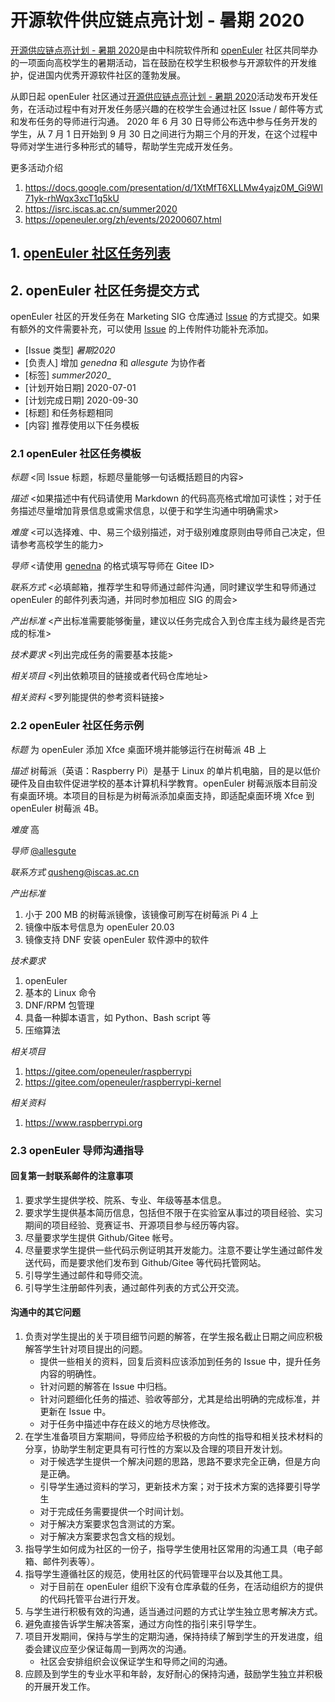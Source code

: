 # 开源软件供应链点亮计划 - 暑期 2020 

[开源供应链点亮计划 - 暑期 2020](https://isrc.iscas.ac.cn/summer2020)是由中科院软件所和 [openEuler](https://openeuler.org) 社区共同举办的一项面向高校学生的暑期活动，旨在鼓励在校学生积极参与开源软件的开发维护，促进国内优秀开源软件社区的蓬勃发展。

从即日起 openEuler 社区通过[开源供应链点亮计划 - 暑期 2020](https://isrc.iscas.ac.cn/summer2020)活动发布开发任务，在活动过程中有对开发任务感兴趣的在校学生会通过社区 Issue / 邮件等方式和发布任务的导师进行沟通。 2020 年 6 月 30 日导师公布选中参与任务开发的学生，从 7 月 1 日开始到 9 月 30 日之间进行为期三个月的开发，在这个过程中导师对学生进行多种形式的辅导，帮助学生完成开发任务。

更多活动介绍
1. https://docs.google.com/presentation/d/1XtMfT6XLLMw4yajz0M_Gi9WI71yk-rhWqx3xcT1q5kU
2. https://isrc.iscas.ac.cn/summer2020
3. https://openeuler.org/zh/events/20200607.html

## 1. [openEuler 社区任务列表](tasks.md)


## 2. openEuler 社区任务提交方式

openEuler 社区的开发任务在 Marketing SIG 仓库通过 [Issue](https://gitee.com/openeuler/marketing/issues) 的方式提交。如果有额外的文件需要补充，可以使用 [Issue](https://gitee.com/openeuler/marketing/issues) 的上传附件功能补充添加。

- [Issue 类型] _暑期2020_
- [负责人] 增加 _genedna_ 和 _allesgute_ 为协作者
- [标签] _summer2020__
- [计划开始日期] 2020-07-01
- [计划完成日期] 2020-09-30
- [标题] 和任务标题相同
- [内容] 推荐使用以下任务模板

### 2.1 openEuler 社区任务模板

_标题_ <同 Issue 标题，标题尽量能够一句话概括题目的内容>

_描述_ <如果描述中有代码请使用 Markdown 的代码高亮格式增加可读性；对于任务描述尽量增加背景信息或需求信息，以便于和学生沟通中明确需求>

_难度_ <可以选择难、中、易三个级别描述，对于级别难度原则由导师自己决定，但请参考高校学生的能力>

_导师_ <请使用 [genedna](https://gitee.com/genedna) 的格式填写导师在 Gitee ID>

_联系方式_ <必填邮箱，推荐学生和导师通过邮件沟通，同时建议学生和导师通过 openEuler 的邮件列表沟通，并同时参加相应 SIG 的周会>

_产出标准_ <产出标准需要能够衡量，建议以任务完成合入到仓库主线为最终是否完成的标准>

_技术要求_ <列出完成任务的需要基本技能>

_相关项目_ <列出依赖项目的链接或者代码仓库地址>

_相关资料_ <罗列能提供的参考资料链接>


### 2.2 openEuler 社区任务示例

_标题_ 为 openEuler 添加 Xfce 桌面环境并能够运行在树莓派 4B 上
 
_描述_ 树莓派（英语：Raspberry Pi）是基于 Linux 的单片机电脑，目的是以低价硬件及自由软件促进学校的基本计算机科学教育。openEuler 树莓派版本目前没有桌面环境。本项目的目标是为树莓派添加桌面支持，即适配桌面环境 Xfce 到 openEuler 树莓派 4B。
 
_难度_ 高
 
_导师_ [@allesgute](https://gitee.com/allesgute)
 
_联系方式_ qusheng@iscas.ac.cn
 
_产出标准_

1. 小于 200 MB 的树莓派镜像，该镜像可刷写在树莓派 Pi 4 上
2. 镜像中版本号信息为 openEuler 20.03
3. 镜像支持 DNF 安装 openEuler 软件源中的软件
 
_技术要求_

1. openEuler
2. 基本的 Linux 命令
3. DNF/RPM 包管理
4. 具备一种脚本语言，如 Python、Bash script 等
5. 压缩算法
 
_相关项目_

1. https://gitee.com/openeuler/raspberrypi
2. https://gitee.com/openeuler/raspberrypi-kernel

_相关资料_

1. https://www.raspberrypi.org

### 2.3 openEuler 导师沟通指导

#### 回复第一封联系邮件的注意事项

1. 要求学生提供学校、院系、专业、年级等基本信息。
2. 要求学生提供基本简历信息，包括但不限于在实验室从事过的项目经验、实习期间的项目经验、竞赛证书、开源项目参与经历等内容。
3. 尽量要求学生提供 Github/Gitee 帐号。
4. 尽量要求学生提供一些代码示例证明其开发能力。注意不要让学生通过邮件发送代码，而是要求他们发布到 Github/Gitee 等代码托管网站。
5. 引导学生通过邮件和导师交流。
6. 引导学生注册邮件列表，通过邮件列表的方式公开交流。

#### 沟通中的其它问题

1. 负责对学生提出的关于项目细节问题的解答，在学生报名截止日期之间应积极解答学生针对项目提出的问题。
   - 提供一些相关的资料，回复后资料应该添加到任务的 Issue 中，提升任务内容的明确性。
   - 针对问题的解答在 Issue 中归档。
   - 针对问题细化任务的描述、验收等部分，尤其是给出明确的完成标准，并更新在 Issue 中。
   - 对于任务中描述中存在歧义的地方尽快修改。
2. 在学生准备项目方案期间，导师应给予积极的方向性的指导和相关技术材料的分享，协助学生制定更具有可行性的方案以及合理的项目开发计划。
   - 对于候选学生提供一个解决问题的思路，思路不要求完全正确，但是方向是正确。
   - 引导学生通过资料的学习，更新技术方案；对于技术方案的选择要引导学生
   - 对于完成任务需要提供一个时间计划。
   - 对于解决方案要求包含测试的方案。
   - 对于解决方案要求包含文档的规划。
3. 指导学生如何成为社区的一份子，指导学生使用社区常用的沟通工具（电子邮箱、邮件列表等）。
4. 指导学生遵循社区的规范，使用社区的代码管理平台以及其他工具。
   - 对于目前在 openEuler 组织下没有仓库承载的任务，在活动组织方的提供的代码托管平台进行开发。
5. 与学生进行积极有效的沟通，适当通过问题的方式让学生独立思考解决方式。
6. 避免直接告诉学生解决答案，通过方向性的指引来引导学生。
7. 项目开发期间，保持与学生的定期沟通，保持持续了解到学生的开发进度，组委会建议应至少保证每周一到两次的沟通。
   - 社区会安排组织会议保证学生和导师之间的沟通。
8. 应顾及到学生的专业水平和年龄，友好耐心的保持沟通，鼓励学生独立并积极的开展开发工作。

